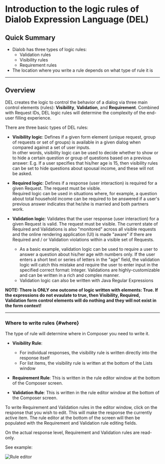 # Introduction to the logic rules of Dialob Expression Language (DEL) 

## Quick Summary


* Dialob has three types of logic rules:
  * Validation rules
  * Visibility rules
  * Requirement rules
* The location where you write a rule depends on what type of rule it is
 
---

## Overview

DEL creates the logic to control the behavior of a dialog via three main control elements (rules): **Visibility**, **Validation**, and **Requirement**.  Combined with Request IDs, DEL logic rules will determine the complexity of the end-user filling experience.

There are three basic types of DEL rules:

* **Visibility logic**: Defines if a given form element (unique request, group of requests or set of groups) is available in a given dialog when compared against a set of user inputs.  
In other words, visibility logic can be used to decide whether to show or to hide a certain question or group of questions based on a previous answer: E.g. If a user specifies that his/her age is 15, then visibility rules can be set to hide questions about spousal income, and these will not be asked.

* **Required logic**: Defines if a response (user interaction) is required for a given Request. The request must be visible.  
Required logic can be used in situations where, for example, a question about total household income can be required to be answered if a user's previous answer indicates that he/she is married and both partners work.  

* **Validation logic**: Validates that the user response (user interaction) for a given Request is valid. The request must be visible.
The current state of Required and Validations is also "monitored" across all visible requests and the online rendering application (UI) is made "aware" if there are Required and / or Validation violations within a visible set of Requests.  
  * As a basic example, validation logic can be used to require a user to answer a question about his/her age with numbers only. If the user enters a short text or series of letters in the "age" field, the validation logic will catch this mistake and require the user to enter input in the specified correct format: Integer.  Validations are highly-customizable and can be written in a rich and complex manner.
  * Validation logic can also be written with Java Regular Expressions

**NOTE: There is ONLY one outcome of logic written with elements: True. If the expressions do not evaulate to true, then Visibility, Required, Validation form control elements will do nothing and they will not exist in the form context!**


---

### Where to write rules {#where}

The type of rule will determine where in Composer you need to write it.

* **Visibility Rule**: 
  * For individual responses, the visibility rule is written directly into the response itself
  * For list items, the visibility rule is written at the bottom of the Lists window

* **Requirement Rule**: This is written in the rule editor window at the bottom of the Composer screen.

* **Validation Rule**: This is written in the rule editor window at the bottom of the Composer screen. 

To write Requirement and Validation rules in the editor window, click on the response that you wish to edit. This will make the response the currently active item.  The rule editor at the bottom of the screen will then be populated with the Requirement and Validation rule editing fields. 

On the actual response level, Requirement and Validation rules are read-only.

See example:

![Rule editor](expressions/rule-editor.png)

